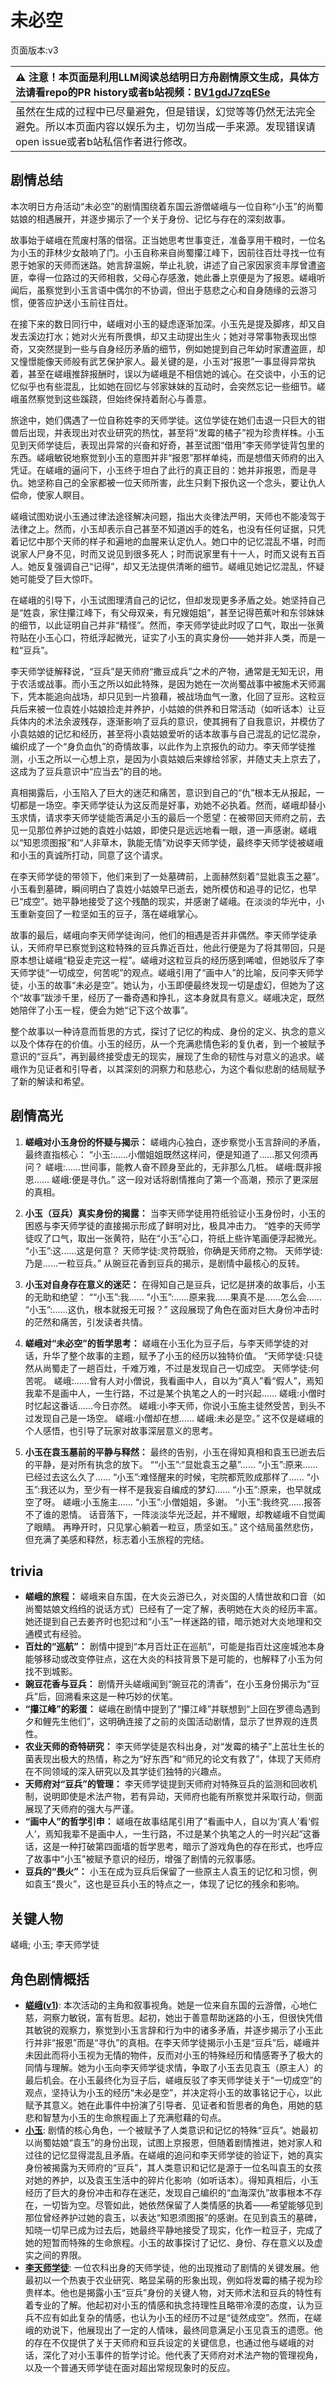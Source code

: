 # 未必空
页面版本:v3
 

| :warning: 注意！本页面是利用LLM阅读总结明日方舟剧情原文生成，具体方法请看repo的PR history或者b站视频：[BV1gdJ7zqESe](https://www.bilibili.com/video/BV1gdJ7zqESe/)         |
|:----------------------------|
| 虽然在生成的过程中已尽量避免，但是错误，幻觉等等仍然无法完全避免。所以本页面内容以娱乐为主，切勿当成一手来源。发现错误请open issue或者b站私信作者进行修改。|



## 剧情总结
本次明日方舟活动“未必空”的剧情围绕着东国云游僧嵯峨与一位自称“小玉”的尚蜀姑娘的相遇展开，并逐步揭示了一个关于身份、记忆与存在的深刻故事。

故事始于嵯峨在荒废村落的借宿。正当她思考世事变迁，准备享用干粮时，一位名为小玉的菲林少女敲响了门。小玉自称来自尚蜀攥江峰下，因前往百灶寻找一位有恩于她家的天师而迷路。她言辞温婉，举止礼貌，讲述了自己家因家资丰厚曾遭盗匪，幸得一位路过的天师相救，父母心存感激，她此番上京便是为了报恩。嵯峨听闻后，虽察觉到小玉言语中偶尔的不协调，但出于慈悲之心和自身随缘的云游习惯，便答应护送小玉前往百灶。

在接下来的数日同行中，嵯峨对小玉的疑虑逐渐加深。小玉先是提及脚疼，却又自发去溪边打水；她对火光有所畏惧，却又主动提出生火；她对寻常事物表现出惊奇，又突然提到一些与自身经历矛盾的细节，例如她提到自己年幼时家遭盗匪，却又憧憬能像天师般有武艺保护家人。最关键的是，小玉对“报恩”一事显得异常执着，甚至在嵯峨推辞报酬时，误以为嵯峨是不相信她的诚心。在交谈中，小玉的记忆似乎也有些混乱，比如她在回忆与邻家妹妹的互动时，会突然忘记一些细节。嵯峨虽然察觉到这些蹊跷，但始终保持着耐心与善意。

旅途中，她们偶遇了一位自称姓李的天师学徒。这位学徒在她们击退一只巨大的钳兽后出现，并表现出对农业研究的热忱，甚至将“发霉的橘子”视为珍贵样株。小玉见到天师学徒后，表现出异常的兴奋和好奇，甚至试图“借用”李天师学徒背包里的东西。嵯峨敏锐地察觉到小玉的意图并非“报恩”那样单纯，而是想借天师府的出入凭证。在嵯峨的逼问下，小玉终于坦白了此行的真正目的：她并非报恩，而是寻仇。她坚称自己的全家都被一位天师所害，此生只剩下报仇这一个念头，要让仇人偿命，使家人瞑目。

嵯峨试图劝说小玉通过律法途径解决问题，指出大炎律法严明，天师也不能凌驾于法律之上。然而，小玉却表示自己甚至不知道凶手的姓名，也没有任何证据，只凭着记忆中那个天师的样子和遍地的血腥来认定仇人。她口中的记忆混乱不堪，时而说家人尸身不见，时而又说见到很多死人；时而说家里有十一人，时而又说有五百人。她反复强调自己“记得”，却又无法提供清晰的细节。嵯峨见她记忆混乱，怀疑她可能受了巨大惊吓。

在嵯峨的引导下，小玉试图理清自己的记忆，但却发现更多矛盾之处。她坚持自己是“姓袁，家住攥江峰下，有父母双亲，有兄嫂姐姐”，甚至记得芭蕉叶和东邻妹妹的细节，以此证明自己并非“精怪”。然而，李天师学徒此时叹了口气，取出一张黄符贴在小玉心口，符纸浮起微光，证实了小玉的真实身份——她并非人类，而是一粒“豆兵”。

李天师学徒解释说，“豆兵”是天师府“撒豆成兵”之术的产物，通常是无知无识，用于农活或战事。而小玉之所以如此特殊，是因为她在一次尚蜀战事中被施术天师漏下，凭本能追向战场，却只见到一片狼藉，被战场血气一激，化回了豆形。这粒豆兵后来被一位袁姓小姑娘捡走并养护，小姑娘的供养和日常活动（如听话本）让豆兵体内的术法余波残存，逐渐影响了豆兵的意识，使其拥有了自我意识，并模仿了小袁姑娘的记忆和经历，甚至将小袁姑娘爱听的话本故事与自己混乱的记忆混杂，编织成了一个“身负血仇”的奇情故事，以此作为上京报仇的动力。李天师学徒推测，小玉之所以一心想上京，是因为小袁姑娘后来嫁给邻家，并随丈夫上京去了，这成为了豆兵意识中“应当去”的目的地。

真相揭露后，小玉陷入了巨大的迷茫和痛苦，意识到自己的“仇”根本无从报起，一切都是一场空。李天师学徒认为这反而是好事，劝她不必执着。然而，嵯峨却替小玉求情，请求李天师学徒能否满足小玉的最后一个愿望：在被带回天师府之前，去见一见那位养护过她的袁姓小姑娘，即使只是远远地看一眼，道一声感谢。嵯峨以“知恩须图报”和“人非草木，孰能无情”劝说李天师学徒，最终李天师学徒被嵯峨和小玉的真诚所打动，同意了这个请求。

在李天师学徒的带领下，他们来到了一处墓碑前，上面赫然刻着“显妣袁玉之墓”。小玉看到墓碑，瞬间明白了袁姓小姑娘早已逝去，她所模仿和追寻的记忆，也早已“成空”。她平静地接受了这个残酷的现实，并感谢了嵯峨。在淡淡的华光中，小玉重新变回了一粒坚如玉的豆子，落在嵯峨掌心。

故事的最后，嵯峨向李天师学徒询问，他们的相遇是否并非偶然。李天师学徒承认，天师府早已察觉到这粒特殊的豆兵靠近百灶，他此行便是为了将其带回，只是原本想让嵯峨“稳妥走完这一程”。嵯峨对这粒豆兵的经历感到唏嘘，但她驳斥了李天师学徒“一切成空，何苦呢”的观点。嵯峨引用了“画中人”的比喻，反问李天师学徒，小玉的故事“未必是空”。她认为，小玉即便最终发现一切是虚幻，但她为了这个“故事”跋涉千里，经历了一番奇遇和挣扎，这本身就具有意义。嵯峨决定，既然她陪伴了小玉一程，便会为她“记下这个故事”。

整个故事以一种诗意而哲思的方式，探讨了记忆的构成、身份的定义、执念的意义以及个体存在的价值。小玉的经历，从一个充满悲情色彩的复仇者，到一个被赋予意识的“豆兵”，再到最终接受虚无的现实，展现了生命的韧性与对意义的追求。嵯峨作为见证者和引导者，以其深刻的洞察力和慈悲心，为这个看似悲剧的结局赋予了新的解读和希望。
## 剧情高光
1.  **嵯峨对小玉身份的怀疑与揭示：**
    嵯峨内心独白，逐步察觉小玉言辞间的矛盾，最终直指核心：
    “小玉:......小僧姐姐既然这样问，便是知道了......那又何须再问？
    嵯峨:......世间事，能教人奋不顾身至此的，无非那么几桩。
    嵯峨:既非报恩......
    嵯峨:便是寻仇。”
    这一段对话将剧情推向了第一个高潮，预示了更深层的真相。

2.  **小玉（豆兵）真实身份的揭露：**
    当李天师学徒用符纸验证小玉身份时，小玉的困惑与李天师学徒的直接揭示形成了鲜明对比，极具冲击力。
    “姓李的天师学徒叹了口气，取出一张黄符，贴在“小玉”心口，符纸上些许笔画便浮起微光。
    “小玉”:这......这是何意？
    天师学徒:灵符既验，你确是天师府之物。
    天师学徒:乃是......一粒豆兵。”
    从豌豆花香到豆兵的揭示，是剧情中最核心的反转。

3.  **小玉对自身存在意义的迷茫：**
    在得知自己是豆兵，记忆是拼凑的故事后，小玉的无助和绝望：
    ““小玉”:我......
    “小玉”:......原来我......果真不是......怎么会......
    “小玉”:......这仇，根本就报无可报？”
    这段展现了角色在面对巨大身份冲击时的茫然和痛苦，引发读者共情。

4.  **嵯峨对“未必空”的哲学思考：**
    嵯峨在小玉化为豆子后，与李天师学徒的对话，升华了整个故事的主题，赋予了小玉的经历以独特价值。
    “天师学徒:只徒然从尚蜀走了一趟百灶，千难万难，不过是发现自己一切成空。
    天师学徒:何苦呢。
    嵯峨:......曾有人对小僧说，我看画中人，自以为“真人”看“假人”，焉知我辈不是画中人，一生行路，不过是某个执笔之人的一时兴起......
    嵯峨:小僧时时忆起这番话......今日亦然。
    嵯峨:小李天师，你说小玉施主徒然受苦，到头不过发现自己是一场空。
    嵯峨:小僧却在想......
    嵯峨:未必是空。”
    这不仅是嵯峨的个人感悟，也引导了玩家对故事深层意义的思考。

5.  **小玉在袁玉墓前的平静与释然：**
    最终的告别，小玉在得知真相和袁玉已逝去后的平静，是对所有执念的放下。
    ““小玉”:“显妣袁玉之墓”......
    “小玉”:原来......已经过去这么久了......
    “小玉”:难怪醒来的时候，宅院都荒败成那样了......
    “小玉”:我还以为，至少有一样不是我妄自编成的梦幻......
    “小玉”:原来，也早就成空了呀。
    嵯峨:小玉施主......
    “小玉”:小僧姐姐，多谢。
    “小玉”:我终究......报答不了谁的恩情。
    话音落下，一阵淡淡华光泛起，并不耀眼，却教嵯峨不自觉阖了眼睛。
    再睁开时，只见掌心躺着一粒豆，质坚如玉。”
    这个结局虽然悲伤，但充满了美感和释然，标志着小玉旅程的完结。
## trivia
*   **嵯峨的旅程：** 嵯峨来自东国，在大炎云游已久，对炎国的人情世故和口音（如尚蜀姑娘文绉绉的说话方式）已经有了一定了解，表明她在大炎的经历丰富。她还提到自己去姜齐时也犯过和“小玉”一样迷路的错，暗示她对大炎地理和交通模式有经验。
*   **百灶的“巡航”：** 剧情中提到“本月百灶正在巡航”，可能是指百灶这座城池本身能够移动或改变停驻点，这在大炎的科技背景下是可能的，也解释了小玉为何找不到城影。
*   **豌豆花香与豆兵：** 剧情开头嵯峨闻到“豌豆花的清香”，在小玉身份揭示为“豆兵”后，回溯看来这是一种巧妙的伏笔。
*   **“攥江峰”的彩蛋：** 嵯峨在剧情中提到了“攥江峰”并联想到“上回在罗德岛遇到夕和鲤先生他们”，这明确连接了之前的炎国活动剧情，显示了世界观的连贯性。
*   **农业天师的奇特研究：** 李天师学徒是农科出身，对“发霉的橘子”上茁壮生长的菌表现出极大的热情，称之为“好东西”和“师兄的论文有救了”，体现了天师府在不同领域的深入研究以及其学徒们独特的兴趣点。
*   **天师府对“豆兵”的管理：** 李天师学徒提到天师府对特殊豆兵的监测和回收机制，说明即使是术法产物，若有异动，天师府也能有所察觉并采取行动，侧面展现了天师府的强大与严谨。
*   **“画中人”的哲学引申：** 嵯峨在故事结尾引用了“看画中人，自以为‘真人’看‘假人’，焉知我辈不是画中人，一生行路，不过是某个执笔之人的一时兴起”这番话，这是一种打破第四面墙的哲学思考，暗示了游戏角色的存在形式，也呼应了故事中“小玉”被赋予意识的经历，增强了剧情的元叙事感。
*   **豆兵的“畏火”：** 小玉在成为豆兵后保留了一些原主人袁玉的记忆和习惯，例如袁玉“畏火”，这也是豆兵小玉的特点之一，体现了记忆的残余和影响。
## 关键人物
嵯峨; 小玉; 李天师学徒
## 角色剧情概括
-   **[嵯峨](../char_v3/char_362_saga.md)([v1](../chars/char_362_saga.md))**: 本次活动的主角和叙事视角。她是一位来自东国的云游僧，心地仁慈，洞察力敏锐，富有哲思。起初，她出于善意帮助迷路的小玉，但很快凭借其敏锐的观察力，察觉到小玉言辞和行为中的诸多矛盾，并逐步揭示了小玉此行并非“报恩”而是“寻仇”的真相。在李天师学徒揭示小玉是“豆兵”后，嵯峨并未因此而将小玉视为无情的物件，反而对小玉的特殊经历和情感寄予了极大的同情与理解。她为小玉向李天师学徒求情，争取了小玉去见袁玉（原主人）的最后机会。在小玉最终化为豆子后，嵯峨反驳了李天师学徒关于“一切成空”的观点，坚持认为小玉的经历“未必是空”，并决定将小玉的故事铭记于心，以此赋予其意义。她在此事件中扮演了引导者、见证者和哲思者的角色，用她的慈悲和智慧为小玉的生命旅程画上了充满慰藉的句点。
-   **[小玉](../char_v3/extended_char_xiao_yu.md)**: 剧情的核心角色，一个被赋予了人类意识和记忆的特殊“豆兵”。她最初以尚蜀姑娘“袁玉”的身份出现，试图上京报恩，但随着剧情推进，她对家人和过往的记忆显得混乱且矛盾。在嵯峨的追问和李天师学徒的验证下，她的真实身份被揭露为天师府的“豆兵”，其人类意识和记忆是源于一位名叫袁玉的女孩对她的养护，以及袁玉生活中的碎片化影响（如听话本）。得知真相后，小玉经历了巨大的身份冲击和存在迷茫，发现自己编织的“血海深仇”故事根本不存在，一切皆为空。尽管如此，她依然保留了人类情感的执着——希望能够见到那位曾经养护过她的袁玉，以表达“知恩须图报”的感谢。在见到袁玉的墓碑，知晓一切早已成为过去后，她最终平静地接受了现实，化作一粒豆子，完成了她的短暂而特殊的生命旅程。小玉的故事探讨了记忆、身份、存在意义以及虚实之间的界限。
-   **[李天师学徒](../char_v3/extended_char_li_tian_shi_xue_tu.md)**: 一位农科出身的天师学徒，他的出现推动了剧情的关键发展。他最初以一个热衷于农业研究、略显呆萌的形象出现，例如将发霉的橘子视为珍贵样本。他也是揭露小玉“豆兵”身份的关键人物，对天师术法和豆兵的特性有着专业的了解。他起初对小玉的情感和执念持理性且略带冷漠的态度，认为豆兵不应有如此复杂的情感，也认为小玉的经历不过是“徒然成空”。然而，在嵯峨的劝说下，他展现出了一定的人情味，最终同意满足小玉见袁玉的遗愿。他的存在不仅提供了关于天师府和豆兵设定的关键信息，也通过他与嵯峨的对话，深化了对小玉事件的哲学讨论。他代表了天师府对术法产物的管理视角，以及一个普通天师学徒在面对超出常规现象时的反应。